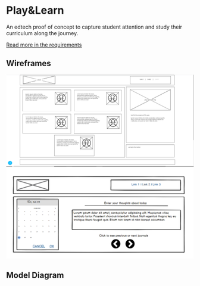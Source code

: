 # Play&Learn
An edtech proof of concept to capture student attention and study their curriculum along the journey.

[Read more in the requirements](requirements.md)

## Wireframes
![about us page - wireframe](img/about-wireframe.PNG)
![journal page - wireframe](img/journal-wireframe.PNG)


## Model Diagram
